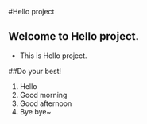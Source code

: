 #Hello project

## Welcome to Hello project.
* This is Hello project.

##Do your best!
1. Hello
1. Good morning
1. Good afternoon
1. Bye bye~
